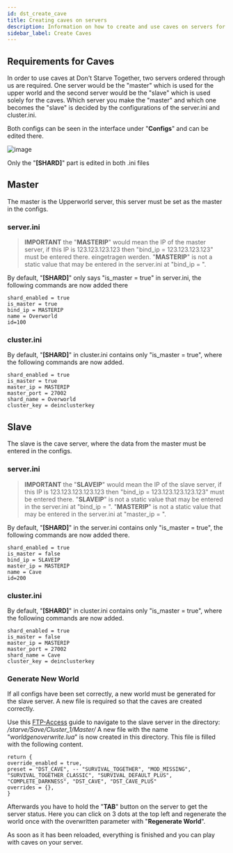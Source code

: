 ```yaml
---
id: dst_create_cave
title: Creating caves on servers
description: Information on how to create and use caves on servers for Don't Starve Together - ZAP-Hosting.com documentation
sidebar_label: Create Caves
---
```


## Requirements for Caves

In order to use caves at Don't Starve Together, two servers ordered through us are required. One server would be the "master" which is used for the upper world and the second server would be the "slave" which is used solely for the caves. Which server you make the "master" and which one becomes the "slave" is decided by the configurations of the server.ini and cluster.ini.

Both configs can be seen in the interface under "**Configs**" and can be edited there.

![image](https://user-images.githubusercontent.com/26007280/189930223-83128fc2-0a12-4ef4-8ace-ee38cc5f011c.png)

Only the "**[SHARD]**" part is edited in both .ini files 

## Master

The master is the Upperworld server, this server must be set as the master in the configs.

### server.ini

> **IMPORTANT** the "**MASTERIP**" would mean the IP of the master server, if this IP is 123.123.123.123 then "bind_ip = 123.123.123.123" must be entered there. eingetragen werden.
> "**MASTERIP**" is not a static value that may be entered in the server.ini at "bind_ip = ".

By default, "**[SHARD]**" only says "is_master = true" in server.ini, the following commands are now added there
```
shard_enabled = true
is_master = true
bind_ip = MASTERIP
name = Overworld
id=100
```

### cluster.ini

By default, "**[SHARD]**" in cluster.ini contains only "is_master = true", where the following commands are now added.

```
shard_enabled = true
is_master = true
master_ip = MASTERIP
master_port = 27002
shard_name = Overworld
cluster_key = deinclusterkey
```

## Slave

The slave is the cave server, where the data from the master must be entered in the configs.

### server.ini

> **IMPORTANT** the "**SLAVEIP**" would mean the IP of the slave server, if this IP is 123.123.123.123.123 then "bind_ip = 123.123.123.123.123" must be entered there.
> "**SLAVEIP**" is not a static value that may be entered in the server.ini at "bind_ip = ".
> "**MASTERIP**" is not a static value that may be entered in the server.ini at "master_ip = ".

By default, "**[SHARD]**" in the server.ini contains only "is_master = true", the following commands are now added there.

```
shard_enabled = true
is_master = false
bind_ip = SLAVEIP
master_ip = MASTERIP
name = Cave
id=200
```

### cluster.ini

By default, "**[SHARD]**" in cluster.ini contains only "is_master = true", where the following commands are now added.
```
shard_enabled = true
is_master = false
master_ip = MASTERIP
master_port = 27002
shard_name = Cave
cluster_key = deinclusterkey
```

### Generate New World

If all configs have been set correctly, a new world must be generated for the slave server. A new file is required so that the caves are created correctly.

Use this [FTP-Access](https://zap-hosting.com/guides/docs/de/gameserver_ftpaccess/) guide to navigate to the slave server in the directory: */starve/Save/Cluster_1/Master/*
A new file with the name  "*worldgenoverwrite.lua*" is now created in this directory.
This file is filled with the following content.

```
return {
override_enabled = true,
preset = "DST_CAVE", -- "SURVIVAL_TOGETHER", "MOD_MISSING", "SURVIVAL_TOGETHER_CLASSIC", "SURVIVAL_DEFAULT_PLUS", "COMPLETE_DARKNESS", "DST_CAVE", "DST_CAVE_PLUS"
overrides = {},
}
```

Afterwards you have to hold the "**TAB**" button on the server to get the server status. Here you can click on 3 dots at the top left and regenerate the world once with the overwritten parameter with "**Regenerate World**".

As soon as it has been reloaded, everything is finished and you can play with caves on your server.
